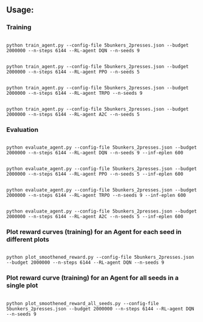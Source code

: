 ## Usage:

### Training
```

python train_agent.py --config-file 5bunkers_2presses.json --budget 2000000 --n-steps 6144 --RL-agent DQN --n-seeds 9

```

```

python train_agent.py --config-file 5bunkers_2presses.json --budget 2000000 --n-steps 6144 --RL-agent PPO --n-seeds 5

```

```

python train_agent.py --config-file 5bunkers_2presses.json --budget 2000000 --n-steps 6144 --RL-agent TRPO --n-seeds 9

```
```

python train_agent.py --config-file 5bunkers_2presses.json --budget 2000000 --n-steps 6144 --RL-agent A2C --n-seeds 5

```

### Evaluation

```

python evaluate_agent.py --config-file 5bunkers_2presses.json --budget 2000000 --n-steps 6144 --RL-agent DQN --n-seeds 9 --inf-eplen 600

```
```

python evaluate_agent.py --config-file 5bunkers_2presses.json --budget 2000000 --n-steps 6144 --RL-agent PPO --n-seeds 5 --inf-eplen 600

```

```

python evaluate_agent.py --config-file 5bunkers_2presses.json --budget 2000000 --n-steps 6144 --RL-agent TRPO --n-seeds 9 --inf-eplen 600

```
```

python evaluate_agent.py --config-file 5bunkers_2presses.json --budget 2000000 --n-steps 6144 --RL-agent A2C --n-seeds 5 --inf-eplen 600

```

### Plot reward curves (training) for an Agent for each seed in different plots

```

python plot_smoothened_reward.py --config-file 5bunkers_2presses.json --budget 2000000 --n-steps 6144 --RL-agent DQN --n-seeds 9

```

### Plot reward curve (training) for an Agent for all seeds in a single plot

```

python plot_smoothened_reward_all_seeds.py --config-file 5bunkers_2presses.json --budget 2000000 --n-steps 6144 --RL-agent DQN --n-seeds 9

```

